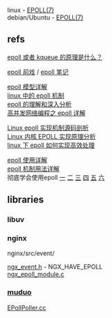 
linux - [EPOLL(7)](http://man7.org/linux/man-pages/man7/epoll.7.html)  
debian/Ubuntu - [EPOLL(7)](https://manpages.debian.org/stretch/manpages/epoll.7.en.html)  

## refs

[epoll 或者 kqueue 的原理是什么？](https://www.zhihu.com/question/20122137/answer/14049112)  

[epoll 前戏](http://www.cnblogs.com/zhanzhao/p/5481169.html) / [epoll 笔记](https://my.oschina.net/pthread/blog/37711)  

[epoll 模型详解](http://blog.chinaunix.net/xmlrpc.php?r=blog/article&uid=28541347&id=4232252)  
[linux 中的 epoll 机制](https://blog.csdn.net/zhaozhanyong/article/details/5410887)  
[epoll 的理解和深入分析](https://blog.csdn.net/apacat/article/details/51375950)  
[高并发网络编程之 epoll 详解](https://blog.csdn.net/shenya1314/article/details/73691088)  

[Linux epoll 实现机制源码剖析](https://blog.csdn.net/tgxallen/article/details/78086360)  
[Linux 内核 EPOLL 实现原理分析](http://www.valleytalk.org/2012/08/05/epoll-linux%E5%86%85%E6%A0%B8%E6%BA%90%E4%BB%A3%E7%A0%81%E5%AE%9E%E7%8E%B0%E5%8E%9F%E7%90%86%E5%88%86%E6%9E%90/)  
[linux 下 epoll 如何实现高效处理](http://www.cnblogs.com/debian/archive/2012/02/16/2354469.html)  

[epoll 使用详解](http://www.cnblogs.com/haippy/archive/2012/01/09/2317269.html)  
[epoll 机制用法详解](https://blog.csdn.net/rock_joker/article/details/76735333)  
彻底学会使用epoll [一](http://blog.chinaunix.net/xmlrpc.php?r=blog/article&uid=28541347&id=4273856)  [二](http://blog.chinaunix.net/xmlrpc.php?r=blog/article&uid=28541347&id=4285054)  [三](http://blog.chinaunix.net/xmlrpc.php?r=blog/article&uid=28541347&id=4288802) [四](http://blog.chinaunix.net/xmlrpc.php?r=blog/article&uid=28541347&id=4296180) [五](http://blog.chinaunix.net/xmlrpc.php?r=blog/article&uid=28541347&id=4308612) [六](http://blog.chinaunix.net/xmlrpc.php?r=blog/article&uid=28541347&id=4324338)  

## libraries

### libuv



### nginx

nginx/src/event/

[ngx_event.h](https://github.com/nginx/nginx/blob/master/src/event/ngx_event.h) - NGX_HAVE_EPOLL  
[ngx_epoll_module.c](https://github.com/nginx/nginx/blob/master/src/event/modules/ngx_epoll_module.c)  

### [muduo](https://github.com/chenshuo/muduo)

[EPollPoller.cc](https://github.com/chenshuo/muduo/blob/master/muduo/net/poller/EPollPoller.cc)  
